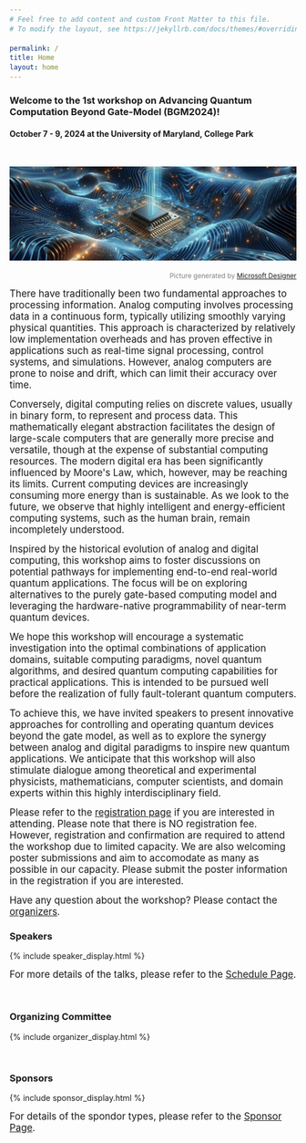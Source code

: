 ```yaml
---
# Feel free to add content and custom Front Matter to this file.
# To modify the layout, see https://jekyllrb.com/docs/themes/#overriding-theme-defaults

permalink: /
title: Home
layout: home
---
```


### Welcome to the 1st workshop on Advancing Quantum Computation Beyond Gate-Model (BGM2024)!
#### October 7 - 9, 2024 at the University of Maryland, College Park

<br />

![](assets/img/ms-banner.jpg)
<p align="right" style="color:grey;"><small>Picture generated by <a href="https://designer.microsoft.com/image-creator">Microsoft Designer</a></small></p>

<big>There have traditionally been two fundamental approaches to processing information. Analog computing involves processing data in a continuous form, typically utilizing smoothly varying physical quantities. This approach is characterized by relatively low implementation overheads and has proven effective in applications such as real-time signal processing, control systems, and simulations. However, analog computers are prone to noise and drift, which can limit their accuracy over time. </big>

<big>Conversely, digital computing relies on discrete values, usually in binary form, to represent and process data. This mathematically elegant abstraction facilitates the design of large-scale computers that are generally more precise and versatile, though at the expense of substantial computing resources. The modern digital era has been significantly influenced by Moore's Law, which, however, may be reaching its limits. Current computing devices are increasingly consuming more energy than is sustainable. As we look to the future, we observe that highly intelligent and energy-efficient computing systems, such as the human brain, remain incompletely understood.</big>

<big>Inspired by the historical evolution of analog and digital computing, this workshop aims to foster discussions on potential pathways for implementing end-to-end real-world quantum applications. The focus will be on exploring alternatives to the purely gate-based computing model and leveraging the hardware-native programmability of near-term quantum devices.</big>

<big>We hope this workshop will encourage a systematic investigation into the optimal combinations of application domains, suitable computing paradigms, novel quantum algorithms, and desired quantum computing capabilities for practical applications. This is intended to be pursued well before the realization of fully fault-tolerant quantum computers.</big>

<big>To achieve this, we have invited speakers to present innovative approaches for controlling and operating quantum devices beyond the gate model, as well as to explore the synergy between analog and digital paradigms to inspire new quantum applications. We anticipate that this workshop will also stimulate dialogue among theoretical and experimental physicists, mathematicians, computer scientists, and domain experts within this highly interdisciplinary field.</big>

<big>Please refer to the [registration page](/registeration/) if you are interested in attending. Please note that there is NO registration fee. However, registration and confirmation are required to attend the workshop due to limited capacity. We are also welcoming poster submissions and aim to accomodate as many as possible in our capacity. Please submit the poster information in the registration if you are interested.  </big>

<big>Have any question about the workshop? Please contact the <a href="#org" >organizers</a>.</big> 

### Speakers

{% include speaker_display.html %}

<big>For more details of the talks, please refer to the [Schedule Page](/schedule/).</big>

<br />

### Organizing Committee

{% include organizer_display.html %}

<br />

### Sponsors

{% include sponsor_display.html %}

<big>For details of the spondor types, please refer to the [Sponsor Page](/sponsors/).</big>